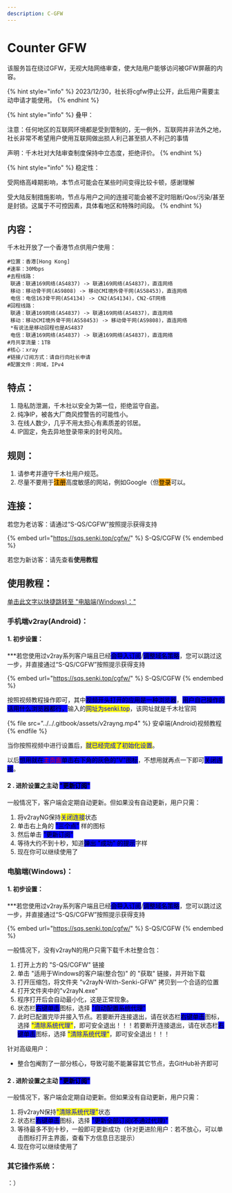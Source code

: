 ```yaml
---
description: C-GFW
---
```


# Counter GFW

该服务旨在绕过GFW，无视大陆网络审查，使大陆用户能够访问被GFW屏蔽的内容。

{% hint style="info" %}
2023/12/30，社长将cgfw停止公开，此后用户需要主动申请才能使用。
{% endhint %}

{% hint style="info" %}
叠甲：

注意：任何地区的互联网环境都是受到管制的，无一例外，互联网并非法外之地，社长非常不希望用户使用互联网做出损人利己甚至损人不利己的事情

声明：千木社对大陆审查制度保持中立态度，拒绝评价。
{% endhint %}

{% hint style="info" %}
稳定性：

受网络高峰期影响，本节点可能会在某些时间变得比较卡顿，感谢理解

受大陆反制措施影响，节点与用户之间的连接可能会被不定时阻断/Qos/污染/甚至是封锁。这属于不可控因素，具体看地区和特殊时间段。
{% endhint %}

## 内容：

千木社开放了一个香港节点供用户使用：

```
#位置：香港[Hong Kong]
#速率：30Mbps
#去程线路：
 联通：联通169网络(AS4837) -> 联通169网络(AS4837)，直连网络
 移动：移动骨干网(AS9808) -> 移动CMI境外骨干网(AS58453)，直连网络
 电信：电信163骨干网(AS4134) -> CN2(AS4134)，CN2-GT网络
#回程线路：
 联通：联通169网络(AS4837) -> 联通169网络(AS4837)，直连网络
 移动：移动CMI境外骨干网(AS58453) -> 移动骨干网(AS9808)，直连网络
 *有说法是移动回程也是AS4837
 电信：联通169网络(AS4837) -> 联通169网络(AS4837)，直连网络
#月共享流量：1TB
#核心：xray
#链接/订阅方式：请自行向社长申请
#配置文件：网域，IPv4
```

## 特点：

1. 隐私防泄漏，千木社以安全为第一位，拒绝监守自盗。
2. 纯净IP，被各大厂商风控警告的可能性小。
3. 在线人数少，几乎不用太担心有素质差的邻居。
4. IP固定，免去异地登录带来的封号风险。

## 规则：

1. 请参考并遵守千木社用户规范。
2. 尽量不要用于<mark style="background-color:orange;">注册</mark>高度敏感的网站，例如Google（但<mark style="background-color:orange;">登录</mark>可以。

## 连接：

若您为老访客：请通过“S-QS/CGFW”按照提示获得支持

{% embed url="https://sqs.senki.top/cgfw/" %}
S-QS/CGFW
{% endembed %}

若您为新访客：请先查看**使用教程**

## 使用教程：

[单击此文字以快捷跳转至 "电脑端(Windows)："](cgfw.md#dian-nao-duan-windows)

### 手机端v2ray(Android)：

#### 1. 初步设置：

\*\*\*若您使用过v2ray系列客户端且已经<mark style="background-color:blue;">会导入订阅</mark>/<mark style="background-color:blue;">调整域名策略</mark>，您可以跳过这一步，并直接通过“S-QS/CGFW”按照提示获得支持

{% embed url="https://sqs.senki.top/cgfw/" %}
S-QS/CGFW
{% endembed %}

按照视频教程操作即可，其中<mark style="background-color:blue;">视频开头打开的应用是一种浏览器</mark>，<mark style="background-color:blue;">用户自己操作的话用什么浏览器都行，</mark>输入的<mark style="color:blue;">网址为senki.top</mark>，该网址就是千木社官网

{% file src="../../.gitbook/assets/v2rayng.mp4" %}
安卓端(Android)视频教程
{% endfile %}

当你按照视频中进行设置后，<mark style="color:blue;">就已经完成了初始化设置</mark>。

以后<mark style="background-color:blue;">想用就在</mark><mark style="color:red;background-color:blue;">主页面</mark><mark style="background-color:blue;">单击右下角的灰色的"V"图标</mark>，不想用就再点一下即可<mark style="background-color:blue;">关闭连接</mark>。

#### 2 . 进阶设置之主动 <mark style="background-color:blue;">"更新订阅"</mark>

一般情况下，客户端会定期自动更新。但如果没有自动更新，用户只需：

1. 将v2rayNG保持<mark style="color:blue;">关闭连接</mark>状态
2. 单击右上角的 <mark style="background-color:blue;">"三个点"</mark> 样的图标
3. 然后单击 <mark style="background-color:blue;">"更新订阅"</mark>
4. 等待大约不到十秒，知道<mark style="background-color:blue;">弹出 "成功" 的提示</mark>字样
5. 现在你可以继续使用了

### 电脑端(Windows)：

#### 1. 初步设置：

\*\*\*若您使用过v2ray系列客户端且已经<mark style="background-color:blue;">会导入订阅</mark>/<mark style="background-color:blue;">调整域名策略</mark>，您可以跳过这一步，并直接通过“S-QS/CGFW”按照提示获得支持

{% embed url="https://sqs.senki.top/cgfw/" %}
S-QS/CGFW
{% endembed %}

一般情况下，没有v2rayN的用户只需下载千木社整合包：

1. 打开上方的 "S-QS/CGFW" 链接
2. 单击 "适用于Windows的客户端(整合包)" 的 "获取" 链接，并开始下载
3. 打开压缩包，将文件夹 "v2rayN-With-Senki-GFW" 拷贝到一个合适的位置
4. 打开文件夹中的"v2rayN.exe"
5. 程序打开后会自动最小化，这是正常现象。
6. 状态栏<mark style="background-color:blue;">右键单击</mark>图标，选择 <mark style="background-color:blue;">"自动配置系统代理"</mark>
7. 此时已配置完毕并接入节点。若要断开连接退出，请在状态栏<mark style="background-color:blue;">右键单击</mark>图标，选择 <mark style="color:blue;">"清除系统代理"</mark>，即可安全退出！！！若要断开连接退出，请在状态栏<mark style="background-color:blue;">右键单击</mark>图标，选择 <mark style="color:blue;">"清除系统代理"</mark>，即可安全退出！！！

针对高级用户：

* 整合包阉割了一部分核心，导致可能不能兼容其它节点，去GitHub补齐即可

#### 2 . 进阶设置之主动 <mark style="background-color:blue;">"更新订阅"</mark>

一般情况下，客户端会定期自动更新。但如果没有自动更新，用户只需：

1. 将v2rayN保持<mark style="color:blue;">"清除系统代理"</mark>状态
2. 状态栏<mark style="background-color:blue;">右键单击</mark>图标，选择 <mark style="background-color:blue;">"更新全部订阅(不通过代理)"</mark>
3. 等待最多不到十秒，一般即可更新成功（针对更进阶用户：若不放心，可以单击图标打开主界面，查看下方信息日志提示）
4. 现在你可以继续使用了

### 其它操作系统：

：）
